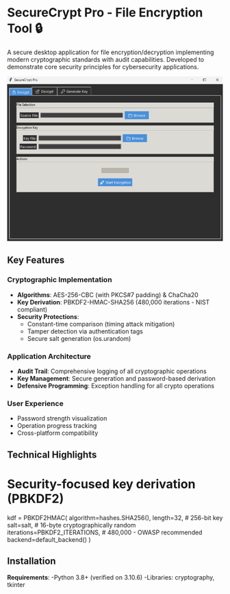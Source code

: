 #  SecureCrypt Pro - File Encryption Tool 🔒


A secure desktop application for file encryption/decryption implementing modern cryptographic standards with audit capabilities. Developed to demonstrate core security principles for cybersecurity applications.

![Screenshot](screenshot.png)
## Key Features

### Cryptographic Implementation
- **Algorithms**: AES-256-CBC (with PKCS#7 padding) & ChaCha20
- **Key Derivation**: PBKDF2-HMAC-SHA256 (480,000 iterations - NIST compliant)
- **Security Protections**:
  - Constant-time comparison (timing attack mitigation)
  - Tamper detection via authentication tags
  - Secure salt generation (os.urandom)

### Application Architecture
- **Audit Trail**: Comprehensive logging of all cryptographic operations
- **Key Management**: Secure generation and password-based derivation
- **Defensive Programming**: Exception handling for all crypto operations

### User Experience
- Password strength visualization
- Operation progress tracking
- Cross-platform compatibility 

## Technical Highlights

# Security-focused key derivation (PBKDF2)
kdf = PBKDF2HMAC(
    algorithm=hashes.SHA256(),
    length=32,  # 256-bit key
    salt=salt,  # 16-byte cryptographically random
    iterations=PBKDF2_ITERATIONS,  # 480,000 - OWASP recommended
    backend=default_backend()
)

## Installation

 **Requirements**:
   -Python 3.8+ (verified on 3.10.6)
   -Libraries: cryptography, tkinter


